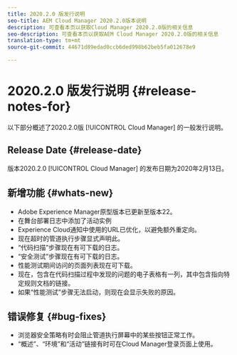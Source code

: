 ```yaml
---
title: 2020.2.0 版发行说明
seo-title: AEM Cloud Manager 2020.2.0版本说明
description: 可查看本页以获取Cloud Manager 2020.2.0版的相关信息
seo-description: 可查看本页以获取AEM Cloud Manager 2020.2.0版的相关信息
translation-type: tm+mt
source-git-commit: 44671d89edad0ccb6ded998b62beb5fa012678e9

---
```


# 2020.2.0 版发行说明 {#release-notes-for}

以下部分概述了2020.2.0版 [!UICONTROL Cloud Manager] 的一般发行说明。

## Release Date {#release-date}

版本2020.2.0 [!UICONTROL Cloud Manager] 的发布日期为2020年2月13日。

## 新增功能 {#whats-new}

* Adobe Experience Manager原型版本已更新至版本22。
* 在舞台部署日志中添加了活动实例
* Experience Cloud通知中使用的URL已优化，以避免额外重定向。
* 现在超时的管道执行步骤显式声明此。
* “代码扫描”步骤现在有可下载的日志。
* “安全测试”步骤现在有可下载的日志。
* 性能测试期间访问的页面列表现在可下载。
* 现在，包含在代码扫描过程中发现的问题的电子表格有一列，其中包含指向特定规则文档的链接。
* 如果“性能测试”步骤无法启动，则现在会显示失败的原因。

## 错误修复 {#bug-fixes}

* 浏览器安全策略有时会阻止管道执行屏幕中的某些按钮正常工作。
* “概述”、“环境”和“活动”链接有时可在Cloud Manager登录页面上使用。
